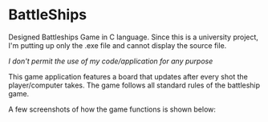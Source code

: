 # BattleShips
Designed Battleships Game in C language. Since this is a university project, I'm putting up only the .exe file and cannot display the source file.

*I don't permit the use of my code/application for any purpose*


This game application features a board that updates after every shot the player/computer takes. The game follows all standard rules of the battleship game.

A few screenshots of how the game functions is shown below:

